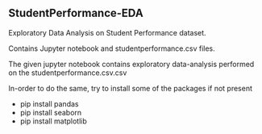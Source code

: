 ## StudentPerformance-EDA
Exploratory Data Analysis on Student Performance dataset.


<b2>Contains Jupyter notebook and studentperformance.csv files.</b2>

The given jupyter notebook contains exploratory data-analysis performed on the studentperformance.csv.csv

In-order to do the same, try to install some of the packages if not present

* pip install pandas
* pip install seaborn
* pip install matplotlib

